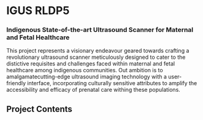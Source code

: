 # IGUS RLDP5

### Indigenous State-of-the-art Ultrasound Scanner for Maternal and Fetal Healthcare
This project represents a visionary endeavour geared towards crafting a revolutionary ultrasound scanner meticulously designed to cater to the distictive requisites and challenges faced within maternal and fetal healthcare among indigenous communities.
Out ambition is to amalgamatecutting-edge ultrasound imaging technology with a user-friendly interface, incorporating culturally sensitive attributes to amplify the accessibility and efficacy of prenatal care withing these populations.

## Project Contents
